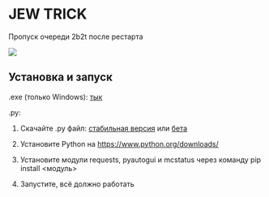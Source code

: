 # JEW TRICK
Пропуск очереди 2b2t после рестарта

![](https://img.shields.io/github/downloads/ZimnyCat/jewtrick-client/total?style=flat-square)

## Установка и запуск

.exe (только Windows): [тык](https://github.com/ZimnyCat/jewtrick-client/releases/download/2.1/JewTrick.exe)

.py:

1. Скачайте .py файл: [стабильная версия](https://github.com/ZimnyCat/jewtrick-client/archive/2.1.zip) или [бета](https://github.com/ZimnyCat/jewtrick-client/archive/master.zip)

4. Установите Python на https://www.python.org/downloads/

3. Установите модули requests, pyautogui и mcstatus через команду pip install <модуль>

4. Запустите, всё должно работать
